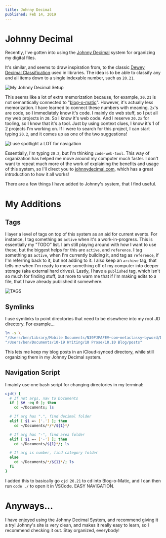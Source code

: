 ```yaml
---
title: Johnny Decimal
published: Feb 14, 2019
---
```


# Johnny Decimal

Recently, I've gotten into using the [Johnny Decimal](https://johnnydecimal.com/) system for organizing my digital files.

It's similar, and seems to draw inspiration from, to the classic [Dewey Decimal Classification](https://en.wikipedia.org/wiki/Dewey_Decimal_Classification) used in libraries. The idea is to be able to classify any and all items down to a single indexable number, such as `20.21`.

![My Johnny Decimal Setup](https://static.bpev.me/blog/johnny-decimal/jd-files.png)

This seems like a lot of extra memorization because, for example, `20.21` is not semantically connected to "[blog-o-matic](https://github.com/ivebencrazy/blog-o-matic)". However, it's actually less memorization. I have learned to connect these numbers with meaning. `2x`'s are code, so I immediately know it's code. I mainly do web stuff, so I put all my web projects in `20`. So I know it's web code. And I reserve `20.2x` for tooling, so I know that it's a tool. Just by using context clues, I know it's 1 of 2 projects I'm working on. If I were to search for this project, I can start typing `20.2`, and it comes up as one of the two suggestions!

![I use spotlight a LOT for navigation](https://static.bpev.me/blog/johnny-decimal/jd-search.png)

Essentially, I'm typing `20.2`, but I'm thinking `code-web-tool`. This way of organization has helped me move around my computer much faster. I don't want to repeat much more of the work of explaining the benefits and usage of this system, so I'll direct you to [johnnydecimal.com](https://johnnydecimal.com/), which has a great introduction to how it all works!

There are a few things I have added to Johnny's system, that I find useful.

# My Additions

## Tags

I layer a level of tags on top of this system as an aid for current events. For instance, I tag something as `active` when it's a work-in-progress. This is essentially my "TODO" list. I am still playing around with how I want to use these, but the biggest helps for this are `active`, and `reference`. I tag something as `active`, when I'm currently building it, and tag as `reference`, if I'm referring back to it, but not adding to it. I also keep an `archive` tag, that tells me when I'm ready to move something off of my computer into deeper storage (aka external hard drives). Lastly, I have a `published` tag, which isn't so much for finding stuff, but more to warn me that if I'm making edits to a file, that I have already published it somewhere.

![TAGS](https://static.bpev.me/blog/johnny-decimal/jd-tags.png)

## Symlinks

I use symlinks to point directories that need to be elsewhere into my root JD directory. For example...

```sh
ln -s \
"/Users/ben/Library/Mobile Documents/N39PJFAFEV~com~metaclassy~byword/Documents/Blog Posts" \
"/Users/ben/Documents/10-19 Writing/10 Prose/10.10 Blog/posts"
```

This lets me keep my blog posts in an iCloud-synced directory, while still organizing them in my Johnny Decimal system.

## Navigation Script

I mainly use one bash script for changing directories in my terminal:

```sh
cjd() {
  # If not args, nav to Documents
  if [ $# -eq 0 ]; then
    cd ~/Documents; ls

  # If arg has ".", find decimal folder
  elif [ $1 =~ ['.'] ]; then
    cd ~/Documents/*/*/${1}*/

  # If arg has "-", find area folder
  elif [ $1 =~ ['-'] ]; then
    cd ~/Documents/${1}*/; ls

  # If arg is number, find category folder
  else
    cd ~/Documents/*/${1}*/; ls
  fi
}
```

I added this to basically go `cjd 20.21` to cd into Blog-o-Matic, and I can then run `code ./` to open it in VSCode. EASY NAVIGATION.

# Anyways...

I have enjoyed using the Johnny Decimal System, and recommend giving it a try! Johnny's site is very clean, and makes it really easy to learn, so I recommend checking it out. Stay organized, everybody!
